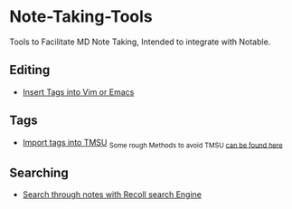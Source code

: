# Note-Taking-Tools
Tools to Facilitate MD Note Taking, Intended to integrate with Notable.

## Editing

* [Insert Tags into Vim or Emacs](./auto-complete-tags-vim/Auto-Complete-Tags.md)

## Tags

* [Import tags into TMSU](/tags-to-TMSU/Import-Tags-to-TMSU.md) <sub> Some rough Methods to avoid TMSU [can be found here](./Tag-Filter/Tag-Filter.md)</sub>

## Searching

* [Search through notes with Recoll search Engine](Terminal-Skim-Recoll/Terminal-Skim-Recoll.md)
